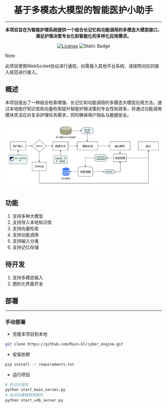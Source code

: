 # <div align="center">基于多模态大模型的智能医护小助手<div>

---
<div align="center">
<p><strong>本项目旨在为智能护理系统提供一个结合长记忆和功能调用的多模态大模型接口，满足护理决策专业化和智能化的多样化应用需求。</strong></p>
<a href="https://opensource.org/licenses/Apache-2.0"><img alt="License" src="https://img.shields.io/badge/License-Apache%202.0-green.svg"></a>
<a><img alt="Static Badge" src="https://img.shields.io/badge/made_with-Python-blue"></a>
</div>

> [!NOTE]
> 此项目使用WebSocket协议进行通信，如需接入其他平台系统，请按照对应的接入规范进行接入。
> 

## 概述

本项目提出了一种结合检索增强、长记忆和功能调用的多模态大模型应用方法，通过本地医疗知识库和向量检索提升智能护理决策的专业性和效率，并通过功能调用模块灵活应对复杂护理任务需求，同时确保用户隐私与数据安全。

![Preview](https://raw.githubusercontent.com/Rain-kl/cyber_engine/main/docs/images/dietary_recommendations_flow.png)

## 功能
1. 支持多种大模型
2. 支持导入本地知识库
3. 支持向量检索
4. 支持功能调用
5. 支持输入分类
6. 支持记忆存储

## 待开发
1. 支持多模态输入
2. 图形化界面开发


## 部署

---

### 手动部署

- 克隆本项目到本地

```bash
git clone https://github.com/Rain-kl/cyber_engine.git
```

- 安装依赖

```bash
pip install -r requirements.txt
```

- 运行项目

```bash
# 启动主服务
python start_main_server.py
# 启动向量数据库服务
python start_vdb_server.py
```


